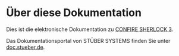 # Über diese Dokumentation

Dies ist die elektronische Dokumentation zu [CONFIRE SHERLOCK 3](https://sherlock.stueber.de).

Das Dokumentationsportal von STÜBER SYSTEMS finden Sie unter [doc.stueber.de](http://doc.stueber.de).


